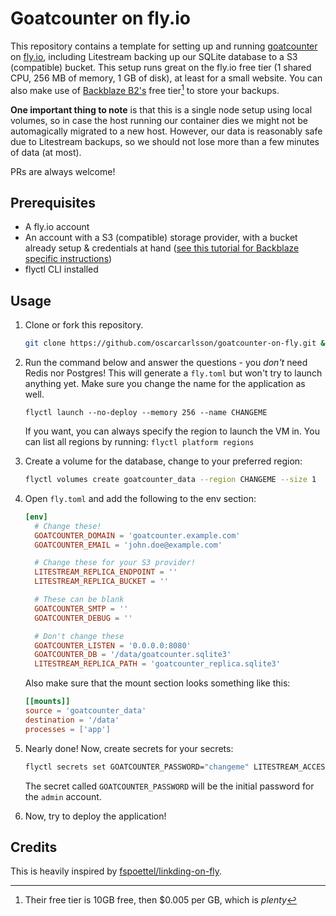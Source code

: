 # Goatcounter on fly.io

This repository contains a template for setting up and running
[goatcounter][goatcounter-repo] on [fly.io][flyio], including
Litestream backing up our SQLite database to a S3 (compatible) bucket.
This setup runs great on the fly.io free tier (1 shared CPU, 256 MB of
memory, 1 GB of disk), at least for a small website.  You can also
make use of [Backblaze B2's][b2] free tier[^1] to store your backups.

**One important thing to note** is that this is a single node setup
using local volumes, so in case the host running our container dies we
might not be automagically migrated to a new host.  However, our data
is reasonably safe due to Litestream backups, so we should not lose
more than a few minutes of data (at most).

PRs are always welcome!

## Prerequisites

 - A fly.io account
 - An account with a S3 (compatible) storage provider, with a bucket
   already setup & credentials at hand ([see this tutorial for
   Backblaze specific instructions][litestreambackblaze])
 - flyctl CLI installed

## Usage

1. Clone or fork this repository.

   ```sh
   git clone https://github.com/oscarcarlsson/goatcounter-on-fly.git && cd goatcounter-on-fly
   ```

1. Run the command below and answer the questions - you _don't_ need
   Redis nor Postgres! This will generate a `fly.toml` but won't try
   to launch anything yet. Make sure you change the name for the
   application as well.

   ```
   flyctl launch --no-deploy --memory 256 --name CHANGEME
   ```

   If you want, you can always specify the region to launch the VM in.
   You can list all regions by running: `flyctl platform regions`

1. Create a volume for the database, change to your preferred region:

   ```sh
   flyctl volumes create goatcounter_data --region CHANGEME --size 1
   ```

1. Open `fly.toml` and add the following to the env section:

   ```toml
   [env]
     # Change these!
     GOATCOUNTER_DOMAIN = 'goatcounter.example.com'
     GOATCOUNTER_EMAIL = 'john.doe@example.com'

     # Change these for your S3 provider!
     LITESTREAM_REPLICA_ENDPOINT = ''
     LITESTREAM_REPLICA_BUCKET = ''

     # These can be blank
     GOATCOUNTER_SMTP = ''
     GOATCOUNTER_DEBUG = ''

     # Don't change these
     GOATCOUNTER_LISTEN = '0.0.0.0:8080'
     GOATCOUNTER_DB = '/data/goatcounter.sqlite3'
     LITESTREAM_REPLICA_PATH = 'goatcounter_replica.sqlite3'
   ```

   Also make sure that the mount section looks something like this:

   ```toml
   [[mounts]]
   source = 'goatcounter_data'
   destination = '/data'
   processes = ['app']
   ```

1. Nearly done! Now, create secrets for your secrets:

   ```sh
   flyctl secrets set GOATCOUNTER_PASSWORD="changeme" LITESTREAM_ACCESS_KEY_ID="changeme" LITESTREAM_SECRET_ACCESS_KEY="changeme"
   ```

   The secret called `GOATCOUNTER_PASSWORD` will be the initial
   password for the `admin` account.

1. Now, try to deploy the application!


## Credits

This is heavily inspired by [fspoettel/linkding-on-fly][fspoettel].

[^1]: Their free tier is 10GB free, then $0.005 per GB, which is _plenty_

[goatcounter-repo]: https://github.com/arp242/goatcounter
[flyio]: https://fly.io/
[b2]: https://www.backblaze.com/cloud-storage
[fspoettel]: https://github.com/fspoettel/linkding-on-fly
[litestreambackblaze]: https://litestream.io/guides/backblaze/
